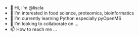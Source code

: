 - 👋 Hi, I’m @liscla
- 👀 I’m interested in food science, proteomics, bioinformatics
- 🌱 I’m currently learning Python especially pyOpenMS
- 💞️ I’m looking to collaborate on ...
- 📫 How to reach me ...

<!---
liscla/liscla is a ✨ special ✨ repository because its `README.md` (this file) appears on your GitHub profile.
You can click the Preview link to take a look at your changes.
--->
